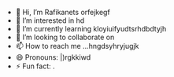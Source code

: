 - 👋 Hi, I’m Rafikanets orfejkegf
- 👀 I’m interested in hd
- 🌱 I’m currently learning kloyiuifyudtsrhdbdtyjh
- 💞️ I’m looking to collaborate on 
- 📫 How to reach me ...hngdsyhryjugjk
- 😄 Pronouns: |)rgkkiwd
- ⚡ Fun fact: .
<!---
Rafikanets/Rafikanets is a ✨ special ✨ repository because its `README.md` (this file) appears on your GitHub profile.
You can click the Preview link to take a look at your changes
